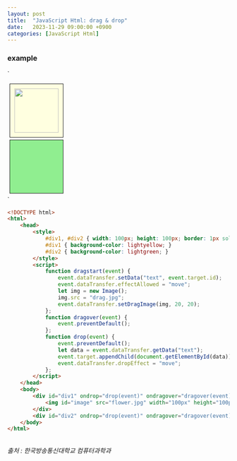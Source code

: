 ```yaml
---
layout: post
title:  "JavaScript Html: drag & drop"
date:   2023-11-29 09:00:00 +0900
categories: [JavaScript Html]
---
```


### example   
`
<script>
    function dragstart(event) {
        event.dataTransfer.setData("text", event.target.id);
        event.dataTransfer.effectAllowed = "move";
        let img = new Image();
        img.src = "drag.jpg";
        event.dataTransfer.setDragImage(img, 20, 20);
    };
    function dragover(event) {
        event.preventDefault();
    };
    function drop(event) {
        event.preventDefault();
        let data = event.dataTransfer.getData("text");
        event.target.appendChild(document.getElementById(data));
        event.dataTransfer.dropEffect = "move";
    };
</script>
<style>
    #div1, #div2 { width: 100px; height: 100px; border: 1px solid; padding: 10px; margin: 5px; }
    #div1 { background-color: lightyellow; }
    #div2 { background-color: lightgreen; }
</style>
<body>
    <div id="div1" ondrop="drop(event)" ondragover="dragover(event)">
        <img id="image" src="flower.jpg" width="100px" height="100px" draggable="true" ondragstart="dragstart(event)" alt="">
    </div>
    <div id="div2" ondrop="drop(event)" ondragover="dragover(event)"></div>
</body>
`
   
```html
<!DOCTYPE html>
<html>
    <head>
        <style>
            #div1, #div2 { width: 100px; height: 100px; border: 1px solid; padding: 10px; margin: 5px; }
            #div1 { background-color: lightyellow; }
            #div2 { background-color: lightgreen; }
        </style>
        <script>
            function dragstart(event) {
                event.dataTransfer.setData("text", event.target.id);
                event.dataTransfer.effectAllowed = "move";
                let img = new Image();
                img.src = "drag.jpg";
                event.dataTransfer.setDragImage(img, 20, 20);
            };
            function dragover(event) {
                event.preventDefault();
            };
            function drop(event) {
                event.preventDefault();
                let data = event.dataTransfer.getData("text");
                event.target.appendChild(document.getElementById(data));
                event.dataTransfer.dropEffect = "move";
            };
        </script>
    </head>
    <body>
        <div id="div1" ondrop="drop(event)" ondragover="dragover(event)">
            <img id="image" src="flower.jpg" width="100px" height="100px" draggable="true" ondragstart="dragstart(event)" alt="">
        </div>
        <div id="div2" ondrop="drop(event)" ondragover="dragover(event)"></div>
    </body>
</html>
```
   
<br />
<cite>출처 : 한국방송통신대학교 컴퓨터과학과</cite>
